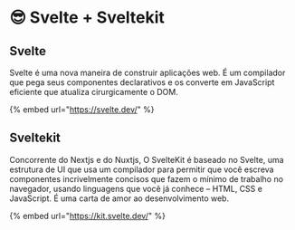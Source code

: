 # 😎 Svelte + Sveltekit

## Svelte

Svelte é uma nova maneira de construir aplicações web. É um compilador que pega seus componentes declarativos e os converte em JavaScript eficiente que atualiza cirurgicamente o DOM.

{% embed url="https://svelte.dev/" %}

## Sveltekit

Concorrente do Nextjs e do Nuxtjs, O SvelteKit é baseado no Svelte, uma estrutura de UI que usa um compilador para permitir que você escreva componentes incrivelmente concisos que fazem o mínimo de trabalho no navegador, usando linguagens que você já conhece – HTML, CSS e JavaScript. É uma carta de amor ao desenvolvimento web.

{% embed url="https://kit.svelte.dev/" %}
